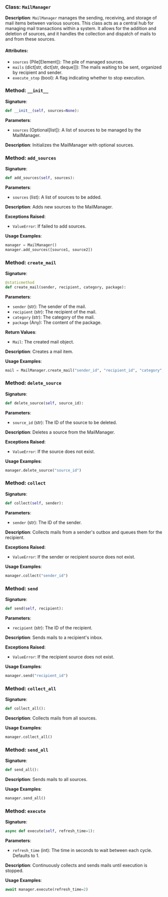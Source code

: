 
### Class: `MailManager`

**Description**:
`MailManager` manages the sending, receiving, and storage of mail items between various sources. This class acts as a central hub for managing mail transactions within a system. It allows for the addition and deletion of sources, and it handles the collection and dispatch of mails to and from these sources.

#### Attributes:
- `sources` (Pile[Element]): The pile of managed sources.
- `mails` (dict[str, dict[str, deque]]): The mails waiting to be sent, organized by recipient and sender.
- `execute_stop` (bool): A flag indicating whether to stop execution.

### Method: `__init__`

**Signature**:
```python
def __init__(self, sources=None):
```

**Parameters**:
- `sources` (Optional[list]): A list of sources to be managed by the MailManager.

**Description**:
Initializes the MailManager with optional sources.

### Method: `add_sources`

**Signature**:
```python
def add_sources(self, sources):
```

**Parameters**:
- `sources` (list): A list of sources to be added.

**Description**:
Adds new sources to the MailManager.

**Exceptions Raised**:
- `ValueError`: If failed to add sources.

**Usage Examples**:
```python
manager = MailManager()
manager.add_sources([source1, source2])
```

### Method: `create_mail`

**Signature**:
```python
@staticmethod
def create_mail(sender, recipient, category, package):
```

**Parameters**:
- `sender` (str): The sender of the mail.
- `recipient` (str): The recipient of the mail.
- `category` (str): The category of the mail.
- `package` (Any): The content of the package.

**Return Values**:
- `Mail`: The created mail object.

**Description**:
Creates a mail item.

**Usage Examples**:
```python
mail = MailManager.create_mail("sender_id", "recipient_id", "category", "package")
```

### Method: `delete_source`

**Signature**:
```python
def delete_source(self, source_id):
```

**Parameters**:
- `source_id` (str): The ID of the source to be deleted.

**Description**:
Deletes a source from the MailManager.

**Exceptions Raised**:
- `ValueError`: If the source does not exist.

**Usage Examples**:
```python
manager.delete_source("source_id")
```

### Method: `collect`

**Signature**:
```python
def collect(self, sender):
```

**Parameters**:
- `sender` (str): The ID of the sender.

**Description**:
Collects mails from a sender's outbox and queues them for the recipient.

**Exceptions Raised**:
- `ValueError`: If the sender or recipient source does not exist.

**Usage Examples**:
```python
manager.collect("sender_id")
```

### Method: `send`

**Signature**:
```python
def send(self, recipient):
```

**Parameters**:
- `recipient` (str): The ID of the recipient.

**Description**:
Sends mails to a recipient's inbox.

**Exceptions Raised**:
- `ValueError`: If the recipient source does not exist.

**Usage Examples**:
```python
manager.send("recipient_id")
```

### Method: `collect_all`

**Signature**:
```python
def collect_all():
```

**Description**:
Collects mails from all sources.

**Usage Examples**:
```python
manager.collect_all()
```

### Method: `send_all`

**Signature**:
```python
def send_all():
```

**Description**:
Sends mails to all sources.

**Usage Examples**:
```python
manager.send_all()
```

### Method: `execute`

**Signature**:
```python
async def execute(self, refresh_time=1):
```

**Parameters**:
- `refresh_time` (int): The time in seconds to wait between each cycle. Defaults to 1.

**Description**:
Continuously collects and sends mails until execution is stopped.

**Usage Examples**:
```python
await manager.execute(refresh_time=2)
```
